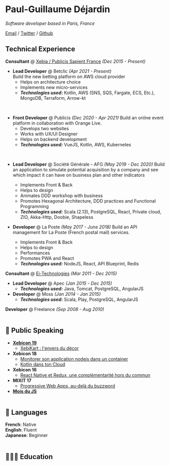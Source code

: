 # Paul-Guillaume Déjardin

_Software developer based in Paris, France_ <br />

[Email](mailto:paulguillaume.dejardin@gmail.com) / [Twitter](https://twitter.com/pgdejardin) / [Github](https://github.com/pgdejardin)

## Technical Experience

**Consultant** @ [Xebia / Publicis Sapient France](https://engineering.publicissapient.fr/) _(Dec 2015 - Present)_ <br />

[comment]: <> (Xebia was an Consulting company bought by Publicis Sapient France in 2018. I've worked on many mission during )

- **Lead Developer** @ Betclic _(Apr 2021 - Present)_ <br />
Build the new betting platform on AWS cloud provider 
  - Helps on architecture choice
  - Implements new micro-services
  - **_Technologies used:_** Kotlin, AWS (SNS, SQS, Fargate, ECS, Etc.), MongoDB, Terraform, Arrow-kt 
  
<br />

- **Front Developer** @ Publicis _(Dec 2020 - Apr 2021)_
Build an online event platform in collaboration with Orange Live.
  - Develops two websites
  - Works with UX/UI Designer
  - Helps on backend development
  - **_Technologies used:_** VueJS, Kotlin, AWS, Kubernetes

<br />

- **Lead Developer** @ Société Générale - AFG _(May 2019 - Dec 2020)_
Build an application to simulate potential acquisition by a company and see which impact it can have on business plan and other indicators
  - Implements Front & Back
  - Helps to design
  - Animates DDD workshop with business
  - Promotes Hexagonal Architecture, DDD practices and Functional Programming
  - **_Technologies used:_** Scala (2.13), PostgreSQL, React, Private cloud, ZIO, Akka-Http, Doobie, Shapeless
  


- **Developer** @ La Poste _(May 2017 - June 2018)_
  Build an API management for La Poste (French postal mail) services.
  - Implements Front & Back
  - Helps to design
  - Performances
  - Promotes PWA and React
  - **_Technologies used:_** NodeJS, React, API Blueprint, Redis 

**Consultant** @ [Ei-Technologies](https://www.ei-technologies.com/fr/home-page/) _(Mar 2011 - Dec 2015)_

- **Lead Developer** @ Apec _(Jan 2015 - Dec 2015)_
  - **_Technologies used:_** Java, Tomcat, PostgreSQL, AngularJS
- **Developer** @ Moss _(Jan 2014 - Jan 2015)_
  - **_Technologies used:_** Scala, Play, PostgreSQL, AngularJS

**Developer** @ Freelance _(Sep 2008 - Aug 2010)_
<br /><br />

## 🎤 Public Speaking

- **[Xebicon 19](https://xebicon.fr)**
  - [XebiKart : l'envers du décor](https://www.youtube.com/watch?v=rAFN2Kcxhxg&list=PL-Wbj9VN8zDQW7SB6I_-lFdhgPIYxfb_v&index=87&ab_channel=PublicisSapientEngineering)
- **Xebicon 18**
  - [Monitorer son application nodejs dans un container](https://www.youtube.com/watch?v=ZPsZj7BqUCg&list=PL-Wbj9VN8zDSIqte8_DzhXesC8GwfksX2&index=5&t=13s&ab_channel=PublicisSapientEngineering)
  - [Kotlin dans ton Cloud](https://www.youtube.com/watch?v=93iano_LtpA&list=PL-Wbj9VN8zDSIqte8_DzhXesC8GwfksX2&index=35&t=1862s&ab_channel=PublicisSapientEngineering)
- **Xebicon 16**
  - [React Native et Redux, une complémentarité hors du commun](https://www.youtube.com/watch?v=tBzluo2guqk&list=PL-Wbj9VN8zDSdEBpm-QNTxaSwEytxzwv_&index=19&t=1068s&ab_channel=PublicisSapientEngineering)
- **MIXIT 17**
  - [Progressive Web Apps, au-delà du buzzword](https://mixitconf.org/2017/progressive-web-apps-au-dela-du-buzzword)
- **[Mois du JS](http://le-mois-du-javascript.xebia.fr/)**
<br /><br />

## 💬 Languages

**French**: Native <br />
**English**: Fluent <br />
**Japanese**: Beginner
<br /><br />

## 👨🏻‍🎓 Education